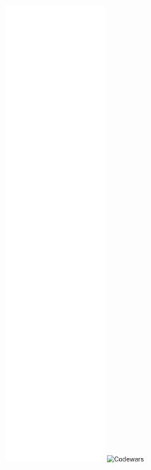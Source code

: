 ![Github Metrics](https://github.com/nvnivs/nvnivs/blob/main/github-metrics.svg)
![Codewars](https://www.codewars.com/users/nvnivs/badges/large)
